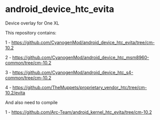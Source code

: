 android_device_htc_evita
========================

Device overlay for One XL



This repository contains: 


1 - https://github.com/CyanogenMod/android_device_htc_evita/tree/cm-10.2

2 - https://github.com/CyanogenMod/android_device_htc_msm8960-common/tree/cm-10.2

3 - https://github.com/CyanogenMod/android_device_htc_s4-common/tree/cm-10.2

4 - https://github.com/TheMuppets/proprietary_vendor_htc/tree/cm-10.2/evita



And also need to compile


1 - https://github.com/Arc-Team/android_kernel_htc_evita/tree/cm-10.2
